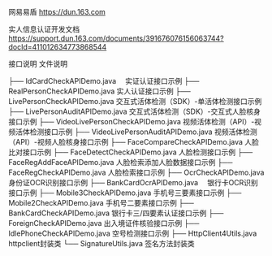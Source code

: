 网易易盾
https://dun.163.com

实人信息认证开发文档
https://support.dun.163.com/documents/391676076156063744?docId=411012634773868544

接口说明
文件说明

├── IdCardCheckAPIDemo.java　    实证认证接口示例
├── RealPersonCheckAPIDemo.java  实人认证接口示例
├── LivePersonCheckAPIDemo.java  交互式活体检测（SDK）-单活体检测接口示例
├── LivePersonAuditAPIDemo.java  交互式活体检测（SDK）-交互式人脸核身接口示例
├── VideoLivePersonCheckAPIDemo.java   视频活体检测（API）-视频活体检测接口示例
├── VideoLivePersonAuditAPIDemo.java   视频活体检测（API）-视频人脸核身接口示例
├── FaceCompareCheckAPIDemo.java 人脸比对接口示例
├── FaceDetectCheckAPIDemo.java  人脸检测接口示例
├── FaceRegAddFaceAPIDemo.java   人脸检索添加人脸数据接口示例
├── FaceRegCheckAPIDemo.java     人脸检索接口示例
├── OcrCheckAPIDemo.java　       身份证OCR识别接口示例
├── BankCardOcrAPIDemo.java　    银行卡OCR识别接口示例
├── Mobile3CheckAPIDemo.java     手机号三要素接口示例
├── Mobile2CheckAPIDemo.java     手机号二要素接口示例
├── BankCardCheckAPIDemo.java    银行卡三/四要素认证接口示例
├── ForeignCheckAPIDemo.java     出入境证件核验接口示例
├── IdlePhoneCheckAPIDemo.java   空号检测接口示例
├── HttpClient4Utils.java   httpclient封装类
└── SignatureUtils.java     签名方法封装类

